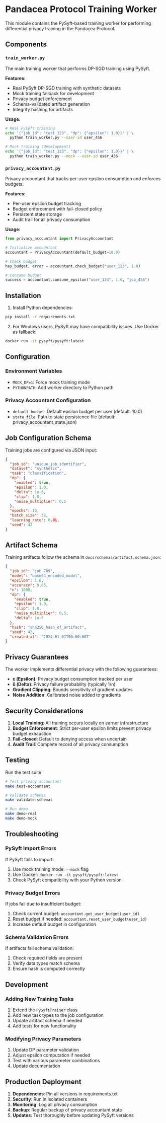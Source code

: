 # Pandacea Protocol Training Worker

This module contains the PySyft-based training worker for performing differential privacy training in the Pandacea Protocol.

## Components

### `train_worker.py`
The main training worker that performs DP-SGD training using PySyft.

**Features:**
- Real PySyft DP-SGD training with synthetic datasets
- Mock training fallback for development
- Privacy budget enforcement
- Schema-validated artifact generation
- Integrity hashing for artifacts

**Usage:**
```bash
# Real PySyft training
echo '{"job_id": "test_123", "dp": {"epsilon": 1.0}}' | \
  python train_worker.py --user-id user_456

# Mock training (development)
echo '{"job_id": "test_123", "dp": {"epsilon": 1.0}}' | \
  python train_worker.py --mock --user-id user_456
```

### `privacy_accountant.py`
Privacy accountant that tracks per-user epsilon consumption and enforces budgets.

**Features:**
- Per-user epsilon budget tracking
- Budget enforcement with fail-closed policy
- Persistent state storage
- Audit trail for all privacy consumption

**Usage:**
```python
from privacy_accountant import PrivacyAccountant

# Initialize accountant
accountant = PrivacyAccountant(default_budget=10.0)

# Check budget
has_budget, error = accountant.check_budget("user_123", 1.0)

# Consume budget
success = accountant.consume_epsilon("user_123", 1.0, "job_456")
```

## Installation

1. Install Python dependencies:
```bash
pip install -r requirements.txt
```

2. For Windows users, PySyft may have compatibility issues. Use Docker as fallback:
```bash
docker run -it pysyft/pysyft:latest
```

## Configuration

### Environment Variables
- `MOCK_DP=1`: Force mock training mode
- `PYTHONPATH`: Add worker directory to Python path

### Privacy Accountant Configuration
- `default_budget`: Default epsilon budget per user (default: 10.0)
- `state_file`: Path to state persistence file (default: privacy_accountant_state.json)

## Job Configuration Schema

Training jobs are configured via JSON input:

```json
{
  "job_id": "unique_job_identifier",
  "dataset": "synthetic",
  "task": "classification",
  "dp": {
    "enabled": true,
    "epsilon": 1.0,
    "delta": 1e-5,
    "clip": 1.0,
    "noise_multiplier": 0.5
  },
  "epochs": 10,
  "batch_size": 32,
  "learning_rate": 0.01,
  "seed": 42
}
```

## Artifact Schema

Training artifacts follow the schema in `docs/schemas/artifact.schema.json`:

```json
{
  "job_id": "job_789",
  "model": "base64_encoded_model",
  "epsilon": 1.0,
  "accuracy": 0.85,
  "n": 1000,
  "dp": {
    "enabled": true,
    "epsilon": 1.0,
    "clip": 1.0,
    "noise_multiplier": 0.5,
    "delta": 1e-5
  },
  "hash": "sha256_hash_of_artifact",
  "seed": 42,
  "created_at": "2024-01-01T00:00:00Z"
}
```

## Privacy Guarantees

The worker implements differential privacy with the following guarantees:

- **ε (Epsilon)**: Privacy budget consumption tracked per user
- **δ (Delta)**: Privacy failure probability (typically 1/n)
- **Gradient Clipping**: Bounds sensitivity of gradient updates
- **Noise Addition**: Calibrated noise added to gradients

## Security Considerations

1. **Local Training**: All training occurs locally on earner infrastructure
2. **Budget Enforcement**: Strict per-user epsilon limits prevent privacy budget exhaustion
3. **Fail-closed**: Default to denying access when uncertain
4. **Audit Trail**: Complete record of all privacy consumption

## Testing

Run the test suite:
```bash
# Test privacy accountant
make test-accountant

# Validate schemas
make validate-schemas

# Run demo
make demo-real
make demo-mock
```

## Troubleshooting

### PySyft Import Errors
If PySyft fails to import:
1. Use mock training mode: `--mock` flag
2. Use Docker: `docker run -it pysyft/pysyft:latest`
3. Check PySyft compatibility with your Python version

### Privacy Budget Errors
If jobs fail due to insufficient budget:
1. Check current budget: `accountant.get_user_budget(user_id)`
2. Reset budget if needed: `accountant.reset_user_budget(user_id)`
3. Increase default budget in configuration

### Schema Validation Errors
If artifacts fail schema validation:
1. Check required fields are present
2. Verify data types match schema
3. Ensure hash is computed correctly

## Development

### Adding New Training Tasks
1. Extend the `PySyftTrainer` class
2. Add new task types to the job configuration
3. Update artifact schema if needed
4. Add tests for new functionality

### Modifying Privacy Parameters
1. Update DP parameter validation
2. Adjust epsilon computation if needed
3. Test with various parameter combinations
4. Update documentation

## Production Deployment

1. **Dependencies**: Pin all versions in requirements.txt
2. **Security**: Run in isolated containers
3. **Monitoring**: Log all privacy consumption
4. **Backup**: Regular backup of privacy accountant state
5. **Updates**: Test thoroughly before updating PySyft versions
